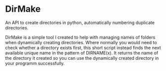 # DirMake
An API to create directories in python, automatically numbering duplicate directories.

DirMake is a simple tool I created to help with managing names of folders when dynamically creating directories. Where normally you would need to check whether a directory exists first, this short script instead finds the next available unique name in the pattern of DIRNAME(x). It returns the name of the directory it created so you can use the dynamically created directory in your programm successfully.
